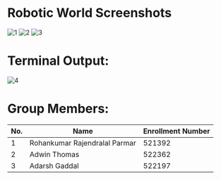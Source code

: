 # Robotic World Screenshots
![1](https://user-images.githubusercontent.com/36730005/84711020-ac919080-af65-11ea-88aa-c03b2ee6131f.png)
![2](https://user-images.githubusercontent.com/36730005/84711080-cdf27c80-af65-11ea-95a9-58763b8a5a21.png)
![3](https://user-images.githubusercontent.com/36730005/84711093-d21e9a00-af65-11ea-926f-0cc9ea8a45bd.png)

# Terminal Output:
![4](https://user-images.githubusercontent.com/36730005/84711439-a819a780-af66-11ea-9eac-4c37e528854e.png)

# Group Members:
No. | Name | Enrollment Number
-- | -- | --
1 | Rohankumar Rajendralal Parmar | 521392
2 | Adwin Thomas | 522362
3 | Adarsh Gaddal | 522197
